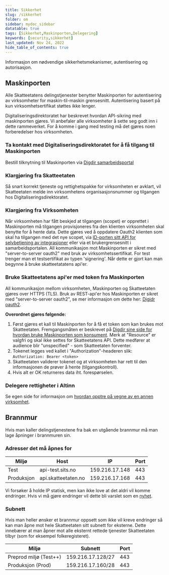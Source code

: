 ```yaml
---
title: Sikkerhet
slug: /sikkerhet
folder: om
sidebar: mydoc_sidebar
datatable: true
tags: [Sikkerhet,Maskinporten,Delegering]
keywords: [security,sikkerhet]
last_updated: Nov 24, 2022
hide_table_of_contents: true
---
```

<summary>Informasjon om nødvendige sikkerhetsmekanismer, autentisering og autorisasjon.</summary>

## Maskinporten

Alle Skatteetatens delingstjenester benytter Maskinporten for autentisering av virksomheter for maskin-til-maskin grensesnitt. Autentisering basert på kun virksomhetsertifikat støttes ikke lenger.

Digitaliseringsdirektoratet har beskrevet hvordan API-sikring med maskinporten gjøres. Vi anbefaler alle virksomheter å sette seg godt inn i dette rammeverket. For å komme i gang med testing må det gjøres noen forberedelser hos virksomheten.

### Ta kontakt med Digitaliseringsdirektoratet for å få tilgang til Maskinporten
Bestill tilknytning til Maskinporten via [Digdir samarbeidsportal](https://docs.digdir.no/maskinporten_overordnet)
  
### Klargjøring fra Skatteetaten
Så snart korrekt tjeneste og rettighetspakke for virksomheten er avklart, vil Skatteetaten melde inn virksomhetens organisasjonsnummer og tilgangen hos Digitaliseringsdirektoratet. 

### Klargjøring fra Virksomheten
Når virksomheten har fått beskjed at tilgangen (scopet) er opprettet i Maskinporten må tilgangen provisjoneres fra den klienten virksomheten skal benytte for å hente data. Dette gjøres ved å oppdatere Oauth2 klienten som skal ha tilgangen med det nye scopet, via [ID-porten sitt API for selvbetjening av integrasjoner](https://docs.digdir.no/oidc_api_admin_maskinporten) eller via et brukergrensesnitt i samarbeidsportalen. All kommunikasjon mot Maskinporten er sikret med "server-to-server oauth2" med bruk av virksomhetssertifikat. For test trenger man et testsertifikat av typen 'signering'. Når dette er gjort kan man begynne å bruke skatteetatatens api'er.

### Bruke Skatteetatens api'er med token fra Maskinporten
All kommunikasjon mellom virksomheten, Maskinporten og Skatteetaten gjøres over HTTPS (TLS). Bruk av REST-api'er hos Maskinporten er sikret med "server-to-server oauth2", se mer informasjon om dette her: [Digidr oauth2](https://docs.digdir.no/oidc_auth_server-to-server-oauth2).

**Overordnet gjøres følgende:**
1. Først gjøres et kall til Maskinporten for å få et token som kan brukes mot Skatteetaten. Fremgangsmåten er beskrevet på [Digdir sine side for hvordan bruke Maskinporten som konsument](https://docs.digdir.no/docs/Maskinporten/maskinporten_guide_apikonsument#bruke-delegering-som-konsument). Merk at "Resource" er valgfri og skal ikke settes for Skatteetatens API. Dette medfører at audience blir "unspecified" - som Skatteetaten forventer.
2. Tokenet legges ved kallet i "Authorization"-headeren slik: `Authorization: Bearer <token>`
3. Skatteetaten validerer tokenet og at virksomheten har rett til den informasjonen de prøver å hente (tilgangskontroll).
4. Hvis alt er OK returneres data iht. forespørselen.

### Delegere rettigheter i Altinn ###
Se egen side for informasjon om [hvordan opptre på vegne av en annen virksomhet](./delegering.md).

## Brannmur

Hvis man kaller delingstjenestene fra bak en utgående brannmur må man lage åpninger i brannmuren sin.

### Adresser det må åpnes for

| Miljø | Host | IP | Port | 
|---|---|---|---|
| Test | api-test.sits.no | 159.216.17.148 | 443|
| Produksjon | api.skatteetaten.no | 159.216.17.168 | 443|

Vi forsøker å holde IP statisk, men kan ikke love at det aldri vil komme endringer.
Hvis vi må gjøre endringer vil dette bli varslet som en [nyhet](/nyheter-og-driftsvarsler/).

### Subnett

Hvis man heller ønsker et brannmur oppsett som ikke vil kreve endringer så kan man åpne mot hele Skatteetaten sitt subnett for eksterne.
Dette innebærer at man åpner mot alle eksternt rettede tjenester Skatteetaten tilbyr (som for eksempel folkeregisteret).

| Miljø | Subnett | Port | 
|---|---|---|
| Preprod miljø (Test++) | 159.216.17.128/27 | 443 |
| Produksjon (Prod) | 159.216.17.160/28 | 443 |

